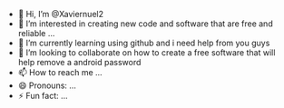- 👋 Hi, I’m @Xaviernuel2
- 👀 I’m interested in creating new code and software that are free and reliable ...
- 🌱 I’m currently learning using github and i need help from you guys
- 💞️ I’m looking to collaborate on how to create a free software that will help remove a android password
- 📫 How to reach me ...
- 😄 Pronouns: ...
- ⚡ Fun fact: ...

<!---
Xaviernuel2/Xaviernuel2 is a ✨ special ✨ repository because its `README.md` (this file) appears on your GitHub profile.
You can click the Preview link to take a look at your changes.
--->
